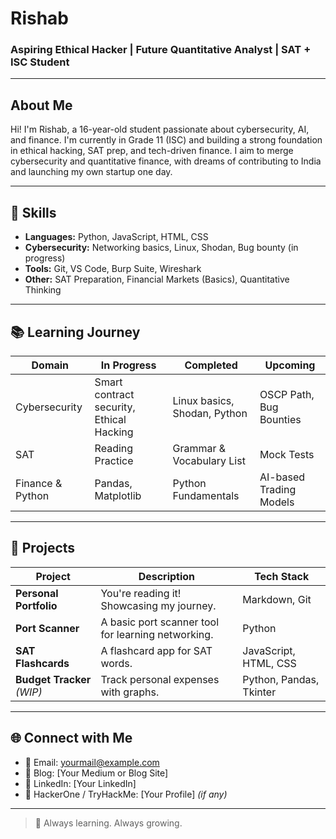 # Rishab

### Aspiring Ethical Hacker | Future Quantitative Analyst |  SAT + ISC Student

---

##  About Me

Hi! I'm Rishab, a 16-year-old student passionate about cybersecurity, AI, and finance. I'm currently in Grade 11 (ISC) and building a strong foundation in ethical hacking, SAT prep, and tech-driven finance. I aim to merge cybersecurity and quantitative finance, with dreams of contributing to India and launching my own startup one day.

---

## 🔧 Skills

- **Languages:** Python, JavaScript, HTML, CSS
- **Cybersecurity:** Networking basics, Linux, Shodan, Bug bounty (in progress)
- **Tools:** Git, VS Code, Burp Suite, Wireshark
- **Other:** SAT Preparation, Financial Markets (Basics), Quantitative Thinking

---

## 📚 Learning Journey

| Domain | In Progress | Completed | Upcoming |
|--------|-------------|-----------|----------|
| Cybersecurity | Smart contract security, Ethical Hacking | Linux basics, Shodan, Python | OSCP Path, Bug Bounties |
| SAT | Reading Practice | Grammar & Vocabulary List | Mock Tests |
| Finance & Python | Pandas, Matplotlib | Python Fundamentals | AI-based Trading Models |

---

## 📂 Projects

| Project | Description | Tech Stack |
|--------|-------------|------------|
| **Personal Portfolio** | You're reading it! Showcasing my journey. | Markdown, Git |
| **Port Scanner** | A basic port scanner tool for learning networking. | Python |
| **SAT Flashcards** | A flashcard app for SAT words. | JavaScript, HTML, CSS |
| **Budget Tracker** *(WIP)* | Track personal expenses with graphs. | Python, Pandas, Tkinter |

---

## 🌐 Connect with Me

- 📧 Email: yourmail@example.com  
- 🧠 Blog: [Your Medium or Blog Site]  
- 💬 LinkedIn: [Your LinkedIn]  
- 🔐 HackerOne / TryHackMe: [Your Profile] *(if any)*

---

> 🔄 Always learning. Always growing.
